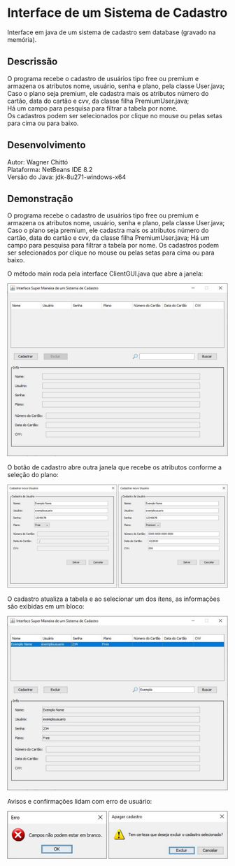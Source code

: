 # Interface de um Sistema de Cadastro

Interface em java de um sistema de cadastro sem database (gravado na memória).

## Descrissão

O programa recebe o cadastro de usuários tipo free ou premium e armazena os atributos nome, usuário, senha e plano, pela classe User.java;  
Caso o plano seja premium, ele cadastra mais os atributos número do cartão, data do cartão e cvv, da classe filha PremiumUser.java;  
Há um campo para pesquisa para filtrar a tabela por nome.  
Os cadastros podem ser selecionados por clique no mouse ou pelas setas para cima ou para baixo.

## Desenvolvimento

Autor: Wagner Chittó  
Plataforma: NetBeans IDE 8.2  
Versão do Java: jdk-8u271-windows-x64

## Demonstração

O programa recebe o cadastro de usuários tipo free ou premium e armazena os atributos nome, usuário, senha e plano, pela classe User.java;
Caso o plano seja premium, ele cadastra mais os atributos número do cartão, data do cartão e cvv, da classe filha PremiumUser.java;
Há um campo para pesquisa para filtrar a tabela por nome.
Os cadastros podem ser selecionados por clique no mouse ou pelas setas para cima ou para
baixo.

O método main roda pela interface ClientGUI.java que abre a janela:

![plot](./relatorio_src/cadastro0.png)

O botão de cadastro abre outra janela que recebe os atributos conforme a seleção do plano:

![plot](./relatorio_src/cadastro1.png)

O cadastro atualiza a tabela e ao selecionar um dos ítens, as informações são exibidas em um
bloco:

![plot](./relatorio_src/cadastro2.png)

Avisos e confirmações lidam com erro de usuário:

![plot](./relatorio_src/cadastro3.png)
